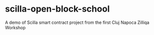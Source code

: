 # scilla-open-block-school
A demo of Scilla smart contract project from the first Cluj Napoca Zilliqa Workshop
